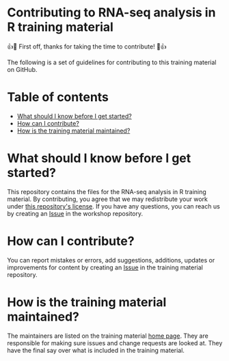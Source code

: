 Contributing to RNA-seq analysis in R training material
===

:+1::tada: First off, thanks for taking the time to contribute! :tada::+1:

The following is a set of guidelines for contributing to this training material on GitHub.

# Table of contents

- [What should I know before I get started?](#what-should-i-know-before-i-get-started)
- [How can I contribute?](#how-can-i-contribute)
- [How is the training material maintained?](#how-is-the-training-material-maintained)

# What should I know before I get started?

This repository contains the files for the RNA-seq analysis in R training material. By contributing, you agree that we may redistribute your work under [this repository's license](LICENSE). If you have any questions, you can reach us by creating an [Issue](https://github.com/mblue9/RNAseq-R/issues/new/choose) in the workshop repository.

# How can I contribute?

You can report mistakes or errors, add suggestions, additions, updates or improvements for content by creating an [Issue](https://github.com/mblue9/RNAseq-R/issues/new/choose) in the training material repository.

# How is the training material maintained?

The maintainers are listed on the training material [home page](index.html). They are responsible for making sure issues and change requests are looked at. They have the final say over what is included in the training material.
